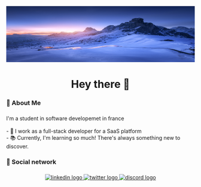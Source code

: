 <div align="center">
  <img height="150" style="width:100vw" src="./baner.jpg"  />
</div>

###

<h1 align="center">Hey there 👋</h1>

###

<h3 align="left">🦩  About Me</h3>

###

<p align="left">I'm a student in software developemet in france <br><br>- 🔭 I work as a full-stack developer for a SaaS platform<br>- 📚 Currently, I'm learning so much! There's always something new to discover.</p>

###

<h3 align="left">🤝  Social network</h3>

###

<div align="center">
  <a href="www.linkedin.com/in/joachim-renevier" target="_blank">
    <img src="https://raw.githubusercontent.com/maurodesouza/profile-readme-generator/master/src/assets/icons/social/linkedin/default.svg" width="60" height="40" alt="linkedin logo"  />
  </a>
  <a href="https://twitter.com/RenevierJoachim" target="_blank">
    <img src="https://raw.githubusercontent.com/maurodesouza/profile-readme-generator/master/src/assets/icons/social/twitter/default.svg" width="60" height="40" alt="twitter logo"  />
  </a>
  <a href="j.renevier" target="_blank">
    <img src="https://raw.githubusercontent.com/maurodesouza/profile-readme-generator/master/src/assets/icons/social/discord/default.svg" width="60" height="40" alt="discord logo"  />
  </a>
</div>

###
